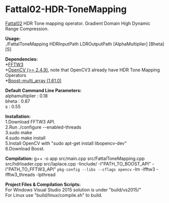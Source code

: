 # Fattal02-HDR-ToneMapping
[Fattal02](http://www.cs.huji.ac.il/~danix/hdr/hdrc.pdf) HDR Tone mapping operator. Gradient Domain High Dynamic Range Compression.

**Usage:**  
./FattalToneMapping HDRInputPath LDROutputPath [AlphaMultiplier] [Bheta] [S]

**Dependencies:**  
*[FFTW3](http://www.fftw.org/)  
*[OpenCV (>= 2.4.9)](http://opencv.org/downloads.html), note that OpenCV3 already have HDR Tone Mapping Operators  
*[Boost::multi_array (1.61.0)](http://www.boost.org/users/history/version_1_61_0.html)

**Default Cammand Line Parameters:**  
  alphamultiplier : 0.18  
  bheta : 0.87  
  s : 0.55
  
**Installation:**  
1.Download FFTW3 API.  
2.Run ./configure --enabled-threads  
3.sudo make  
4.sudo make install  
5.Install OpenCV with "sudo apt-get install libopencv-dev"  
6.Download Boost.  

**Compilation:**
g++ -o app src/main.cpp src/FattalToneMapping.cpp src/hdrloader.cpp src/laplace.cpp -Iinclude/ -I"PATH_TO_BOOST_API" -I"PATH_TO_FFTW3_API" `pkg-config --libs --cflags opencv` -lm -lfftw3 -lfftw3_threads -lpthread  

**Project Files & Compilation Scripts:**  
For Windows Visual Studio 2015 solution is under "build/vs2015/"  
For Linux use "build/linux/compile.sh" to build.  
